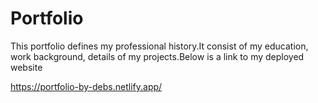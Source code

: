 # Portfolio

This portfolio defines my professional history.It consist of my education, work background, details of my projects.Below is a link to my deployed website

https://portfolio-by-debs.netlify.app/
